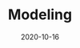---
title: Modeling
description: Techniques related to 3D reconstruction
toc: true
authors:
tags:
categories:
series:
date: '2020-10-16'
lastmod: '2020-10-16'
draft: false
---
